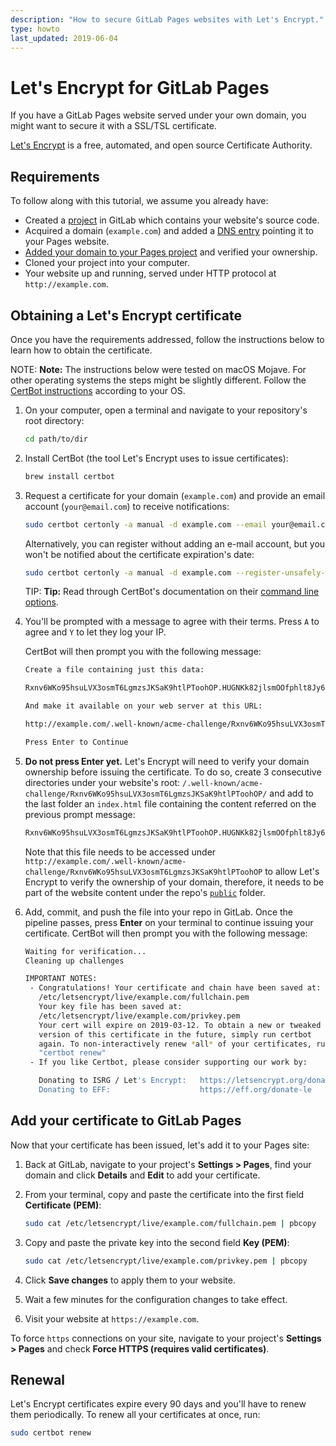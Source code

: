 ```yaml
---
description: "How to secure GitLab Pages websites with Let's Encrypt."
type: howto
last_updated: 2019-06-04
---
```


# Let's Encrypt for GitLab Pages

If you have a GitLab Pages website served under your own domain,
you might want to secure it with a SSL/TSL certificate.

[Let's Encrypt](https://letsencrypt.org) is a free, automated, and
open source Certificate Authority.

## Requirements

To follow along with this tutorial, we assume you already have:

- Created a [project](getting_started_part_two.md) in GitLab which
  contains your website's source code.
- Acquired a domain (`example.com`) and added a [DNS entry](getting_started_part_three.md#dns-records)
  pointing it to your Pages website.
- [Added your domain to your Pages project](getting_started_part_three.md#add-your-custom-domain-to-gitlab-pages-settings)
  and verified your ownership.
- Cloned your project into your computer.
- Your website up and running, served under HTTP protocol at `http://example.com`.

## Obtaining a Let's Encrypt certificate

Once you have the requirements addressed, follow the instructions
below to learn how to obtain the certificate.

NOTE: **Note:**
The instructions below were tested on macOS Mojave. For other
operating systems the steps might be slightly different. Follow the
[CertBot instructions](https://certbot.eff.org/) according to your OS.

1. On your computer, open a terminal and navigate to your repository's
   root directory:

   ```bash
   cd path/to/dir
   ```

1. Install CertBot (the tool Let's Encrypt uses to issue certificates):

   ```bash
   brew install certbot
   ```

1. Request a certificate for your domain (`example.com`) and
   provide an email account (`your@email.com`) to receive notifications:

   ```bash
   sudo certbot certonly -a manual -d example.com --email your@email.com
   ```

   Alternatively, you can register without adding an e-mail account,
   but you won't be notified about the certificate expiration's date:

   ```bash
   sudo certbot certonly -a manual -d example.com --register-unsafely-without-email
   ```

   TIP: **Tip:**
   Read through CertBot's documentation on their
   [command line options](https://certbot.eff.org/docs/using.html#certbot-command-line-options).

1. You'll be prompted with a message to agree with their terms.
   Press `A` to agree and `Y` to let they log your IP.

   CertBot will then prompt you with the following message:

   ```bash
   Create a file containing just this data:

   Rxnv6WKo95hsuLVX3osmT6LgmzsJKSaK9htlPToohOP.HUGNKk82jlsmOOfphlt8Jy69iuglsn095nxOMH9j3Yb

   And make it available on your web server at this URL:

   http://example.com/.well-known/acme-challenge/Rxnv6WKo95hsuLVX3osmT6LgmzsJKSaK9htlPToohOP

   Press Enter to Continue
   ```

1. **Do not press Enter yet.** Let's Encrypt will need to verify your
   domain ownership before issuing the certificate. To do so, create 3
   consecutive directories under your website's root:
   `/.well-known/acme-challenge/Rxnv6WKo95hsuLVX3osmT6LgmzsJKSaK9htlPToohOP/`
   and add to the last folder an `index.html` file containing the content
   referred on the previous prompt message:

   ```bash
   Rxnv6WKo95hsuLVX3osmT6LgmzsJKSaK9htlPToohOP.HUGNKk82jlsmOOfphlt8Jy69iuglsn095nxOMH9j3Yb
   ```

   Note that this file needs to be accessed under
   `http://example.com/.well-known/acme-challenge/Rxnv6WKo95hsuLVX3osmT6LgmzsJKSaK9htlPToohOP`
   to allow Let's Encrypt to verify the ownership of your domain,
   therefore, it needs to be part of the website content under the
   repo's [`public`](index.md#how-it-works) folder.

1. Add, commit, and push the file into your repo in GitLab. Once the pipeline
   passes, press **Enter** on your terminal to continue issuing your
   certificate. CertBot will then prompt you with the following message:

   ```bash
   Waiting for verification...
   Cleaning up challenges

   IMPORTANT NOTES:
    - Congratulations! Your certificate and chain have been saved at:
      /etc/letsencrypt/live/example.com/fullchain.pem
      Your key file has been saved at:
      /etc/letsencrypt/live/example.com/privkey.pem
      Your cert will expire on 2019-03-12. To obtain a new or tweaked
      version of this certificate in the future, simply run certbot
      again. To non-interactively renew *all* of your certificates, run
      "certbot renew"
    - If you like Certbot, please consider supporting our work by:

      Donating to ISRG / Let's Encrypt:   https://letsencrypt.org/donate
      Donating to EFF:                    https://eff.org/donate-le
   ```

## Add your certificate to GitLab Pages

Now that your certificate has been issued, let's add it to your Pages site:

1. Back at GitLab, navigate to your project's **Settings > Pages**,
   find your domain and click **Details** and **Edit** to add your certificate.
1. From your terminal, copy and paste the certificate into the first field
   **Certificate (PEM)**:

   ```bash
   sudo cat /etc/letsencrypt/live/example.com/fullchain.pem | pbcopy
   ```

1. Copy and paste the private key into the second field **Key (PEM)**:

   ```bash
   sudo cat /etc/letsencrypt/live/example.com/privkey.pem | pbcopy
   ```

1. Click **Save changes** to apply them to your website.
1. Wait a few minutes for the configuration changes to take effect.
1. Visit your website at `https://example.com`.

To force `https` connections on your site, navigate to your
project's **Settings > Pages** and check **Force HTTPS (requires
valid certificates)**.

## Renewal

Let's Encrypt certificates expire every 90 days and you'll have to
renew them periodically. To renew all your certificates at once, run:

```bash
sudo certbot renew
```
